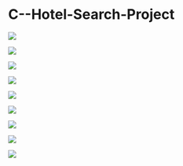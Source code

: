 # C--Hotel-Search-Project
![](İmages/image.png)

![](İmages/image1.png)

![](İmages/image2.png)


![](İmages/image3.png)


![](İmages/image4ek.png)

![](İmages/image5.png)



![](İmages/image6.png)


![](İmages/image7.png)

![](İmages/image8.png)


